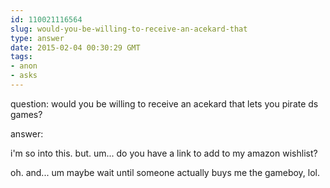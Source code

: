 ```yaml
---
id: 110021116564
slug: would-you-be-willing-to-receive-an-acekard-that
type: answer
date: 2015-02-04 00:30:29 GMT
tags:
- anon
- asks
---
```

question: would you be willing to receive an acekard that lets you pirate ds games?

answer: <p>i'm so into this. but. um... do you have a link to add to my amazon wishlist?&nbsp;</p><p>oh. and... um maybe wait until someone actually buys me the gameboy, lol.&nbsp;</p>